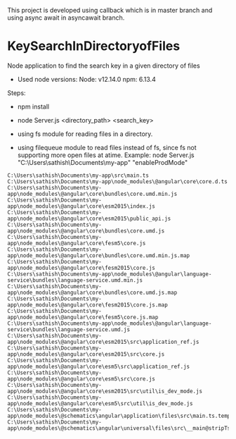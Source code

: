 
This project is developed using callback which is in master branch and using async await in asyncawait branch.

# KeySearchInDirectoryofFiles
Node application to find the search key in a given directory of files

* Used node versions:
Node: v12.14.0
npm: 6.13.4

Steps: 
* npm install
* node Server.js <directory_path> <search_key>

* using fs module for reading files in a directory.
* using filequeue module to read files instead of fs, since fs not supporting more open files at atime.
Example: node Server.js "C:\Users\sathish\Documents\my-app" "enableProdMode"

```
C:\Users\sathish\Documents\my-app\src\main.ts
C:\Users\sathish\Documents\my-app\node_modules\@angular\core\core.d.ts
C:\Users\sathish\Documents\my-app\node_modules\@angular\core\bundles\core.umd.min.js
C:\Users\sathish\Documents\my-app\node_modules\@angular\core\esm2015\index.js
C:\Users\sathish\Documents\my-app\node_modules\@angular\core\esm2015\public_api.js
C:\Users\sathish\Documents\my-app\node_modules\@angular\core\bundles\core.umd.js
C:\Users\sathish\Documents\my-app\node_modules\@angular\core\fesm5\core.js
C:\Users\sathish\Documents\my-app\node_modules\@angular\core\bundles\core.umd.min.js.map
C:\Users\sathish\Documents\my-app\node_modules\@angular\core\fesm2015\core.js
C:\Users\sathish\Documents\my-app\node_modules\@angular\language-service\bundles\language-service.umd.min.js
C:\Users\sathish\Documents\my-app\node_modules\@angular\core\bundles\core.umd.js.map
C:\Users\sathish\Documents\my-app\node_modules\@angular\core\fesm2015\core.js.map
C:\Users\sathish\Documents\my-app\node_modules\@angular\core\fesm5\core.js.map
C:\Users\sathish\Documents\my-app\node_modules\@angular\language-service\bundles\language-service.umd.js
C:\Users\sathish\Documents\my-app\node_modules\@angular\core\esm2015\src\application_ref.js
C:\Users\sathish\Documents\my-app\node_modules\@angular\core\esm2015\src\core.js
C:\Users\sathish\Documents\my-app\node_modules\@angular\core\esm5\src\application_ref.js
C:\Users\sathish\Documents\my-app\node_modules\@angular\core\esm5\src\core.js
C:\Users\sathish\Documents\my-app\node_modules\@angular\core\esm2015\src\util\is_dev_mode.js
C:\Users\sathish\Documents\my-app\node_modules\@angular\core\esm5\src\util\is_dev_mode.js
C:\Users\sathish\Documents\my-app\node_modules\@schematics\angular\application\files\src\main.ts.template
C:\Users\sathish\Documents\my-app\node_modules\@schematics\angular\universal\files\src\__main@stripTsExtension__.ts.template
```
